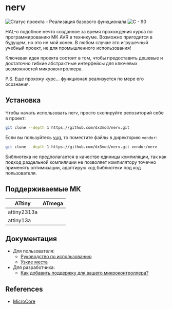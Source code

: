 # nerv

![Статус проекта - Реализация базового функционала](https://img.shields.io/badge/Статус_проекта-Реализация_базового_функционала-informational)
![C - 90](https://img.shields.io/badge/C-90-2ea44f)

HAL-о подобное нечто созданное за время прохождения курса по программированию МК AVR в 
техникуме. Возможно пригодится в будущем, но это не мой конек. В любом случае это 
игрушечный учебный проект, не для промышленного использования!

Ключевая идея проекта состоит в том, чтобы предоставить дешевые и достаточно гибкие абстрактные интерфейсы для ключевых возможностей микроконтроллера.

P.S. Еще прохожу курс... функционал реализуется по мере его осознания. 

## Установка

Чтобы начать использовать nerv, просто скопируйте репозиторий себе в проект:
```bash
git clone --depth 1 https://github.com/dx3mod/nerv.git
```

Если вы пользуйтесь [yug](https://github.com/dx3mod/yug), то поместите файлы в 
директорию `vendor`:
```bash
git clone --depth 1 https://github.com/dx3mod/nerv.git vendor/nerv
```

Библиотека не предполагается в качестве единицы компиляции, так как подход раздельной 
компиляции не позволяет компилятору точечно применять оптимизации, адаптирую код 
библиотеки под код пользователя.

## Поддерживаемые МК

| ATtiny      | ATmega |
|-------------| ------ |
| attiny2313a |        |
| attiny13a   |        |


## Документация 

- Для пользователя:
  * [Руководство по использованию](./docs/guide.md)
  * [Узкие места](./docs/bottlenecks.md)
- Для разработчика:
  * [Как добавить поддержку для вашего микроконтроллера?](./docs/how_to_add_new_support_for_your_microcontroller.md)

## References 

* [MicroCore](https://github.com/MCUdude/MicroCore)

